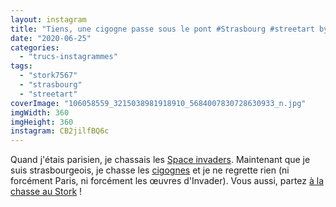 ```yaml
---
layout: instagram
title: "Tiens, une cigogne passe sous le pont #Strasbourg #streetart by @stork_pixelart"
date: "2020-06-25"
categories: 
  - "trucs-instagrammes"
tags: 
  - "stork7567"
  - "strasbourg"
  - "streetart"
coverImage: "106058559_3215038981918910_5684007830728630933_n.jpg"
imgWidth: 360
imgHeight: 360
instagram: CB2jilfBQ6c
---
```


Quand j'étais parisien, je chassais les [Space invaders](http://sitofotos.6x8.org/index.php?/category/2). Maintenant que je suis strasbourgeois, je chasse les [cigognes](https://www.6x8.org/tag/stork7567/) et je ne regrette rien (ni forcément Paris, ni forcément les œuvres d'Invader). Vous aussi, partez [à la chasse au Stork](https://www.6x8.org/2019/11/a-la-chasse-au-stork/) !
